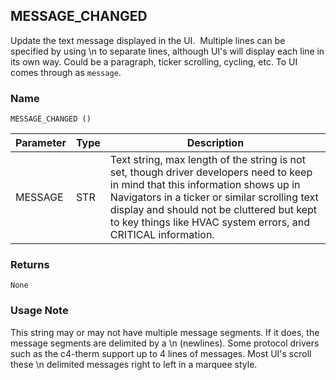 ## MESSAGE\_CHANGED

Update the text message displayed in the UI.  Multiple lines can be specified by using \n to separate lines, although UI's will display each line in its own way. Could be a paragraph, ticker scrolling, cycling, etc. To UI comes through as `message`.


### Name

`MESSAGE_CHANGED ()` 


| Parameter | Type | Description                                                                                                                                                                                                                                                                                      |
| --------- | ---- | ------------------------------------------------------------------------------------------------------------------------------------------------------------------------------------------------------------------------------------------------------------------------------------------------ |
| MESSAGE   | STR  | Text string, max length of the string is not set, though driver developers need to keep in mind that this information shows up in Navigators in a ticker or similar scrolling text display and should not be cluttered but kept to key things like HVAC system errors, and CRITICAL information. |

 

### Returns

`None`


### Usage Note

This string may or may not have multiple message segments. If it does, the message segments are delimited by a \n (newlines). Some protocol drivers such as the c4-therm support up to 4 lines of messages. Most UI's scroll these \n delimited messages right to left in a marquee style.
